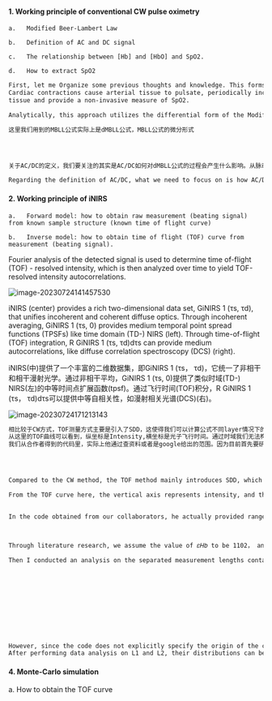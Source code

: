 #### 1. Working principle of conventional CW pulse oximetry

`a.   Modified Beer-Lambert Law`

`b.   Definition of AC and DC signal`

`c.   The relationship between [Hb] and [HbO] and SpO2.`

`d.   How to extract SpO2`



```latex
First, let me Organize some previous thoughts and knowledge. This forms the foundation of the model.
Cardiac contractions cause arterial tissue to pulsate, periodically increasing the blood-tissue volume ratio, resulting in change of the light intensity seen at a detector. That's the principle of CW .The resulting periodic time-domain signal is called a photoplethysmogram (PPG). A PPG exhibits valleys and peaks, where each valley-to-peak excursion represents changes in arterial blood volume that correspond to systole and diastole. Since HbO2 and Hb absorb light at different levels for a particular wavelength, the PPG pulse depth at two wavelengths can be used to estimate the relative concentration of HbO2 in the pulsating (arterial)
tissue and provide a non-invasive measure of SpO2. 

Analytically, this approach utilizes the differential form of the Modified Beer-Lambert Law (dMBLL), which relates the change in light attenuation (∆A) to changes in the chromophore concentration between different tissue states:

这里我们用到的MBLL公式实际上是dMBLL公式，MBLL公式的微分形式




关于AC/DC的定义，我们要关注的其实是AC/DC如何对dMBLL公式的过程会产生什么影响。从脉动组织和非脉动组织的角度来看，其实AC,DC主要是影响一个调制比R。而这个调制比是我们用来估计SPO2的一个重要的系数。由于光源不同，直接利用红光和接近IR的光进行信号对比是不可靠的，因为红光和IR透过皮肤组织也会产生不同的吸收。左图是红光和IR透过皮肤的原始信号示意图.所以需要对原始信号处理一下。右图示意了处理后的信号（DC部分相等）

Regarding the definition of AC/DC, what we need to focus on is how AC/DC affects the process of the our dMBLL equation. From the perspectives of pulsatile and non-pulsatile tissues, AC and DC mainly influence a modulation ratio, denoted as "R." This modulation ratio is an important factor used to estimate SPO2 (oxygen saturation). Due to different light sources, direct signal comparison using red light and near-infrared (IR) light is unreliable because red light and IR light will experience different levels of absorption when passing through the skin tissue. The left image represents raw signals transmitted through the skin using red light and IR light. Therefore, it is necessary to preprocess the raw signals. The right image illustrates the processed signals with equalized DC components.


```



#### 2. Working principle of iNIRS

`a.   Forward model: how to obtain raw measurement (beating signal) from known sample structure (known time of flight curve)`

`b.   Inverse model: how to obtain time of flight (TOF) curve from measurement (beating signal).`

Fourier analysis of the detected signal is used to determine time of-flight (TOF) - resolved intensity, which is then analyzed over time to yield TOF-resolved intensity autocorrelations. 





![image-20230724141457530](C:\Users\22877\AppData\Roaming\Typora\typora-user-images\image-20230724141457530.png)

 iNIRS (center) provides a rich two-dimensional data set, GiNIRS 1 (τs, τd), that unifies incoherent and coherent diffuse optics. Through incoherent averaging, GiNIRS 1 (τs, 0) provides medium temporal point spread functions (TPSFs) like time domain (TD-) NIRS (left). Through time-of-flight (TOF) integration, R GiNIRS 1 (τs, τd)dτs can provide medium autocorrelations, like diffuse correlation spectroscopy (DCS) (right).

iNIRS(中)提供了一个丰富的二维数据集，即GiNIRS 1 (τs， τd)，它统一了非相干和相干漫射光学。通过非相干平均，GiNIRS 1 (τs, 0)提供了类似时域(TD-) NIRS(左)的中等时间点扩展函数(tpsf)。通过飞行时间(TOF)积分，R GiNIRS 1 (τs， τd)dτs可以提供中等自相关性，如漫射相关光谱(DCS)(右)。



![image-20230724171213143](C:\Users\22877\AppData\Roaming\Typora\typora-user-images\image-20230724171213143.png)



```latex
相比较于CW方式，TOF测量方式主要是引入了SDD，这使得我们可以计算公式不同layer情况下的求和，从而可以建立μa,ci与beating signal的关系。
从这里的TOF曲线可以看到，纵坐标是Intensity,横坐标是光子飞行时间。通过时域我们无法构造联系，所以我们将其变化为对于长度的曲线，这时实际上长度就可以划分为多个layer区域，这也使得我们的BLL公式两边是可以计算的。
我们从合作者得到的代码里，实际上他通过查资料或者是google给出的范围。因为目前首先要研究one subject，所以可以先关注maternal的信息。给出的Maternal Hb concentration和Maternal Saturation对应的一个范围，我们可以先通过这个范围去估计μa值。通过查询资料，我们假定𝜀𝐻𝑏的值是......




Compared to the CW method, the TOF method mainly introduces SDD, which allows us to calculate the sum under different layer conditions. Consequently, we can establish the relationship between μa and the beating signal.

From the TOF curve here, the vertical axis represents intensity, and the horizontal axis represents the photon flight time. Since we cannot establish a direct relationship in the time domain, we transform it into a curve with respect to length. This allows us to divide the actual length into multiple layer regions, enabling the calculation of both sides of our BLL.


In the code obtained from our collaborators, he actually provided ranges based on literature research or Google search. Since we are currently focusing on studying one subject first, we can prioritize maternal information. I isolate the data containing only Layer1 and Layer2 to be used as the subject for μa analysis. The given ranges for Maternal Hb concentration and Maternal Saturation can be used to estimate the μa value within these ranges.



Through literature research, we assume the value of 𝜀𝐻𝑏 to be 1102， and hbo2 to be 412

Then I conducted an analysis on the separated measurement lengths containing only the maternal data.











However, since the code does not explicitly specify the origin of the calculated μa, we can only speculate that it includes the absorption coefficient (μa) of the entire maternal layer. Therefore, the formula used here takes into account the layers L1 and L2 together for a rough estimation.
After performing data analysis on L1 and L2, their distributions can be obtained. Taking the average values as point estimates, we find that the mean after summing L1 and L2 together is 37.18. So he calculated intensity corresponding to the peak and valley values is here. However, there might be some unit conversion issues involved. This is simply used to represent the relative magnitude of the peak and valley values, demonstrating the process of converting TOF to the beating signal curve.
```













#### 4. Monte-Carlo simulation

a.   How to obtain the TOF curve

